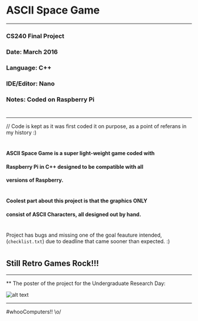 #  ASCII Space Game 
----------------------------------------------------------------
### CS240 Final Project
### Date: March 2016
### Language: C++ 
### IDE/Editor: Nano
### Notes: Coded on Raspberry Pi
#
----------------------------------------------------------------
// Code is kept as it was first coded it on purpose, 
as a point of referans in my history :)
#
#### ASCII Space Game is a super light-weight game coded with  
#### Raspberry Pi in C++ designed to be compatible with all 
#### versions of Raspberry. 
#
#### Coolest part about this project is that the graphics ONLY
#### consist of ASCII Characters, all designed out by hand. 
#
Project has bugs and missing one of the goal feauture intended,
(`checklist.txt`) due to deadline that came sooner than 
expected. :) 
#
## Still Retro Games Rock!!! 

   
----------------------------------------------------------------
** The poster of the project for the Undergraduate Research Day:

![alt text](https://media.licdn.com/media-proxy/ext?w=800&h=800&f=n&hash=5OwDfgxDb38c9sLyIpgsKmdk02s%3D&ora=1%2CaFBCTXdkRmpGL2lvQUFBPQ%2CxAVta9Er0Vinkhwfjw8177yE41y87UNCVordEGXyD3u0qYrdf3TrLcbcLbumuV5Een8clFUyfvL6E2HpD8C4fY3sddgk3pTgJo27dA4BYBI3iSdF_NQ8 "ASCII Space Game Poster")

----------------------------------------------------------------

#whooComputers!! \o/ 
